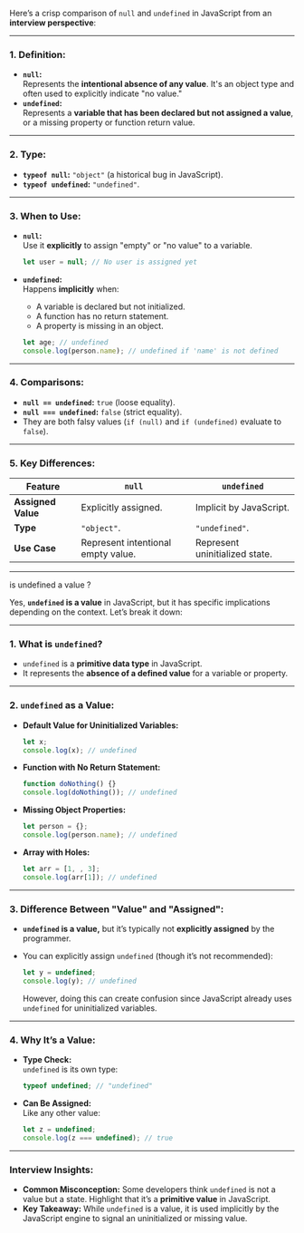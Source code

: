 

Here’s a crisp comparison of `null` and `undefined` in JavaScript from an **interview perspective**:

---

### **1. Definition:**

- **`null`:**  
    Represents the **intentional absence of any value**. It's an object type and often used to explicitly indicate "no value."
- **`undefined`:**  
    Represents a **variable that has been declared but not assigned a value**, or a missing property or function return value.

---

### **2. Type:**

- **`typeof null`:** `"object"` (a historical bug in JavaScript).
- **`typeof undefined`:** `"undefined"`.

---

### **3. When to Use:**

- **`null`:**  
    Use it **explicitly** to assign "empty" or "no value" to a variable.
    
    ```javascript
    let user = null; // No user is assigned yet
    ```
    
- **`undefined`:**  
    Happens **implicitly** when:
    
    - A variable is declared but not initialized.
    - A function has no return statement.
    - A property is missing in an object.
    
    ```javascript
    let age; // undefined
    console.log(person.name); // undefined if 'name' is not defined
    ```
    

---

### **4. Comparisons:**

- **`null == undefined`:** `true` (loose equality).
- **`null === undefined`:** `false` (strict equality).
- They are both falsy values (`if (null)` and `if (undefined)` evaluate to `false`).

---

### **5. Key Differences:**

|Feature|`null`|`undefined`|
|---|---|---|
|**Assigned Value**|Explicitly assigned.|Implicit by JavaScript.|
|**Type**|`"object"`.|`"undefined"`.|
|**Use Case**|Represent intentional empty value.|Represent uninitialized state.|

---

is undefined a value ?


Yes, **`undefined` is a value** in JavaScript, but it has specific implications depending on the context. Let’s break it down:

---

### **1. What is `undefined`?**

- `undefined` is a **primitive data type** in JavaScript.
- It represents the **absence of a defined value** for a variable or property.

---

### **2. `undefined` as a Value:**

- **Default Value for Uninitialized Variables:**
    
    ```javascript
    let x;
    console.log(x); // undefined
    ```
    
- **Function with No Return Statement:**
    
    ```javascript
    function doNothing() {}
    console.log(doNothing()); // undefined
    ```
    
- **Missing Object Properties:**
    
    ```javascript
    let person = {};
    console.log(person.name); // undefined
    ```
    
- **Array with Holes:**
    
    ```javascript
    let arr = [1, , 3];
    console.log(arr[1]); // undefined
    ```
    

---

### **3. Difference Between "Value" and "Assigned":**

- **`undefined` is a value,** but it’s typically not **explicitly assigned** by the programmer.
- You can explicitly assign `undefined` (though it’s not recommended):
    
    ```javascript
    let y = undefined;
    console.log(y); // undefined
    ```
    
    However, doing this can create confusion since JavaScript already uses `undefined` for uninitialized variables.

---

### **4. Why It’s a Value:**

- **Type Check:**  
    `undefined` is its own type:
    
    ```javascript
    typeof undefined; // "undefined"
    ```
    
- **Can Be Assigned:**  
    Like any other value:
    
    ```javascript
    let z = undefined;
    console.log(z === undefined); // true
    ```
    

---

### **Interview Insights:**

- **Common Misconception:** Some developers think `undefined` is not a value but a state. Highlight that it’s a **primitive value** in JavaScript.
- **Key Takeaway:** While `undefined` is a value, it is used implicitly by the JavaScript engine to signal an uninitialized or missing value.


